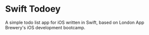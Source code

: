 # Swift Todoey
A simple todo list app for iOS written in Swift, based on London App Brewery's iOS development bootcamp.
